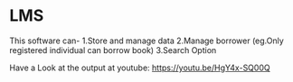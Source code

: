 # LMS
This software can-
1.Store and manage data
2.Manage borrower (eg.Only registered individual can borrow book)
3.Search Option

Have a Look at the output at youtube: https://youtu.be/HgY4x-SQ00Q

